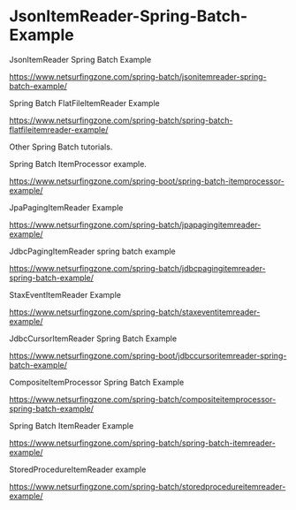 # JsonItemReader-Spring-Batch-Example
JsonItemReader Spring Batch Example

https://www.netsurfingzone.com/spring-batch/jsonitemreader-spring-batch-example/

Spring Batch FlatFileItemReader Example

https://www.netsurfingzone.com/spring-batch/spring-batch-flatfileitemreader-example/

Other Spring Batch tutorials.

Spring Batch ItemProcessor example.

https://www.netsurfingzone.com/spring-boot/spring-batch-itemprocessor-example/

JpaPagingItemReader Example

https://www.netsurfingzone.com/spring-batch/jpapagingitemreader-example/

JdbcPagingItemReader spring batch example

https://www.netsurfingzone.com/spring-batch/jdbcpagingitemreader-spring-batch-example/

StaxEventItemReader Example

https://www.netsurfingzone.com/spring-batch/staxeventitemreader-example/


JdbcCursorItemReader Spring Batch Example

https://www.netsurfingzone.com/spring-boot/jdbccursoritemreader-spring-batch-example/

CompositeItemProcessor Spring Batch Example

https://www.netsurfingzone.com/spring-batch/compositeitemprocessor-spring-batch-example/

Spring Batch ItemReader Example

https://www.netsurfingzone.com/spring-batch/spring-batch-itemreader-example/

StoredProcedureItemReader example

https://www.netsurfingzone.com/spring-batch/storedprocedureitemreader-example/
